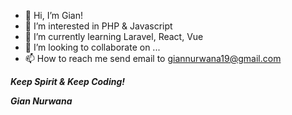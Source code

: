 - 👋 Hi, I’m Gian!
- 👀 I’m interested in PHP & Javascript
- 🌱 I’m currently learning Laravel, React, Vue
- 💞️ I’m looking to collaborate on ...
- 📫 How to reach me send email to giannurwana19@gmail.com

**_Keep Spirit & Keep Coding!_**

_**Gian Nurwana**_

<!---
giannurwana19/giannurwana19 is a ✨ special ✨ repository because its `README.md` (this file) appears on your GitHub profile.
You can click the Preview link to take a look at your changes.
--->
